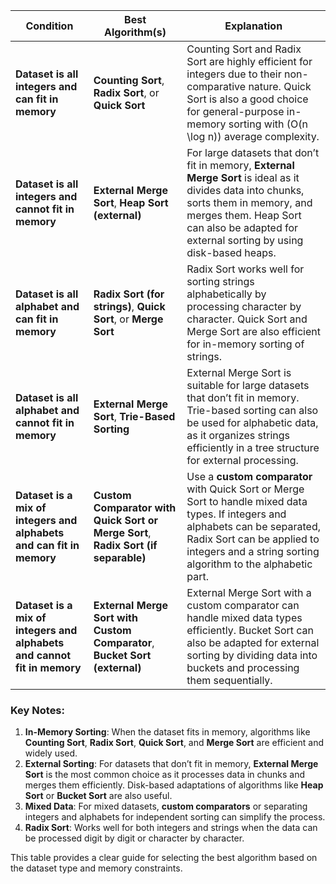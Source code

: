 
| **Condition**                                      | **Best Algorithm(s)**                                                                                                                                                                                                                     | **Explanation**                                                                                                                                                                                                 |
|----------------------------------------------------|-------------------------------------------------------------------------------------------------------------------------------------------------------------------------------------------------------------------------------------------|-----------------------------------------------------------------------------------------------------------------------------------------------------------------------------------------------------------------|
| **Dataset is all integers and can fit in memory**  | **Counting Sort**, **Radix Sort**, or **Quick Sort**                                                                                                                                                                                      | Counting Sort and Radix Sort are highly efficient for integers due to their non-comparative nature. Quick Sort is also a good choice for general-purpose in-memory sorting with \(O(n \log n)\) average complexity.                                |
| **Dataset is all integers and cannot fit in memory** | **External Merge Sort**, **Heap Sort (external)**                                                                                                                                                                                         | For large datasets that don’t fit in memory, **External Merge Sort** is ideal as it divides data into chunks, sorts them in memory, and merges them. Heap Sort can also be adapted for external sorting by using disk-based heaps.                  |
| **Dataset is all alphabet and can fit in memory**  | **Radix Sort (for strings)**, **Quick Sort**, or **Merge Sort**                                                                                                                                                                           | Radix Sort works well for sorting strings alphabetically by processing character by character. Quick Sort and Merge Sort are also efficient for in-memory sorting of strings.                                                                       |
| **Dataset is all alphabet and cannot fit in memory** | **External Merge Sort**, **Trie-Based Sorting**                                                                                                                                                                                           | External Merge Sort is suitable for large datasets that don’t fit in memory. Trie-based sorting can also be used for alphabetic data, as it organizes strings efficiently in a tree structure for external processing.                             |
| **Dataset is a mix of integers and alphabets and can fit in memory** | **Custom Comparator with Quick Sort or Merge Sort**, **Radix Sort (if separable)**                                                                                                                                                         | Use a **custom comparator** with Quick Sort or Merge Sort to handle mixed data types. If integers and alphabets can be separated, Radix Sort can be applied to integers and a string sorting algorithm to the alphabetic part.                     |
| **Dataset is a mix of integers and alphabets and cannot fit in memory** | **External Merge Sort with Custom Comparator**, **Bucket Sort (external)**                                                                                                                                                                | External Merge Sort with a custom comparator can handle mixed data types efficiently. Bucket Sort can also be adapted for external sorting by dividing data into buckets and processing them sequentially.                                           |

### Key Notes:
1. **In-Memory Sorting**: When the dataset fits in memory, algorithms like **Counting Sort**, **Radix Sort**, **Quick Sort**, and **Merge Sort** are efficient and widely used.
2. **External Sorting**: For datasets that don’t fit in memory, **External Merge Sort** is the most common choice as it processes data in chunks and merges them efficiently. Disk-based adaptations of algorithms like **Heap Sort** or **Bucket Sort** are also useful.
3. **Mixed Data**: For mixed datasets, **custom comparators** or separating integers and alphabets for independent sorting can simplify the process.
4. **Radix Sort**: Works well for both integers and strings when the data can be processed digit by digit or character by character.

This table provides a clear guide for selecting the best algorithm based on the dataset type and memory constraints.